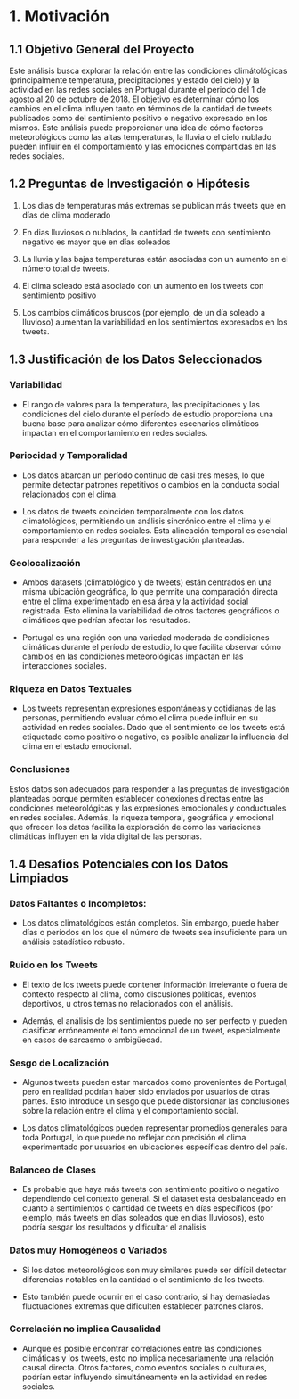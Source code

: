 # 1. Motivación

## 1.1 Objetivo General del Proyecto

Este análisis busca explorar la relación entre las condiciones climátológicas (principalmente temperatura, precipitaciones y estado del cielo) y la actividad en las redes sociales en Portugal durante el periodo del 1 de agosto al 20 de octubre de 2018. El objetivo es determinar cómo los cambios en el clima influyen tanto en términos de la cantidad de tweets publicados como del sentimiento positivo o negativo expresado en los mismos. Este análisis puede proporcionar una idea de cómo factores meteorológicos como las altas temperaturas, la lluvia o el cielo nublado pueden influir en el comportamiento y las emociones compartidas en las redes sociales.

## 1.2 Preguntas de Investigación o Hipótesis

1. Los días de temperaturas más extremas se publican más tweets que en días de clima moderado

2. En dias lluviosos o nublados, la cantidad de tweets con sentimiento negativo es mayor que en días soleados

3. La lluvia y las bajas temperaturas están asociadas con un aumento en el número total de tweets.

4. El clima soleado está asociado con un aumento en los tweets con sentimiento positivo

5. Los cambios climáticos bruscos (por ejemplo, de un día soleado a lluvioso) aumentan la variabilidad en los sentimientos expresados en los tweets.

## 1.3 Justificación de los Datos Seleccionados

### Variabilidad

- El rango de valores para la temperatura, las precipitaciones y las condiciones del cielo durante el período de estudio proporciona una buena base para analizar cómo diferentes escenarios climáticos impactan en el comportamiento en redes sociales.

### Periocidad y Temporalidad

- Los datos abarcan un período continuo de casi tres meses, lo que permite detectar patrones repetitivos o cambios en la conducta social relacionados con el clima.

- Los datos de tweets coinciden temporalmente con los datos climatológicos, permitiendo un análisis sincrónico entre el clima y el comportamiento en redes sociales. Esta alineación temporal es esencial para responder a las preguntas de investigación planteadas.

### Geolocalización

- Ambos datasets (climatológico y de tweets) están centrados en una misma ubicación geográfica, lo que permite una comparación directa entre el clima experimentado en esa área y la actividad social registrada. Esto elimina la variabilidad de otros factores geográficos o climáticos que podrían afectar los resultados.

- Portugal es una región con una variedad moderada de condiciones climáticas durante el período de estudio, lo que facilita observar cómo cambios en las condiciones meteorológicas impactan en las interacciones sociales.

### Riqueza en Datos Textuales

- Los tweets representan expresiones espontáneas y cotidianas de las personas, permitiendo evaluar cómo el clima puede influir en su actividad en redes sociales. Dado que el sentimiento de los tweets está etiquetado como positivo o negativo, es posible analizar la influencia del clima en el estado emocional.

### Conclusiones

Estos datos son adecuados para responder a las preguntas de investigación planteadas porque permiten establecer conexiones directas entre las condiciones meteorológicas y las expresiones emocionales y conductuales en redes sociales. Además, la riqueza temporal, geográfica y emocional que ofrecen los datos facilita la exploración de cómo las variaciones climáticas influyen en la vida digital de las personas.

## 1.4 Desafios Potenciales con los Datos Limpiados

### Datos Faltantes o Incompletos:

- Los datos climatológicos están completos. Sin embargo, puede haber días o períodos en los que el número de tweets sea insuficiente para un análisis estadístico robusto.

### Ruido en los Tweets

- El texto de los tweets puede contener información irrelevante o fuera de contexto respecto al clima, como discusiones políticas, eventos deportivos, u otros temas no relacionados con el análisis.

- Además, el análisis de los sentimientos puede no ser perfecto y pueden clasificar erróneamente el tono emocional de un tweet, especialmente en casos de sarcasmo o ambigüedad.

### Sesgo de Localización

- Algunos tweets pueden estar marcados como provenientes de Portugal, pero en realidad podrían haber sido enviados por usuarios de otras partes. Esto introduce un sesgo que puede distorsionar las conclusiones sobre la relación entre el clima y el comportamiento social.

- Los datos climatológicos pueden representar promedios generales para toda Portugal, lo que puede no reflejar con precisión el clima experimentado por usuarios en ubicaciones específicas dentro del país.
 
### Balanceo de Clases

- Es probable que haya más tweets con sentimiento positivo o negativo dependiendo del contexto general. Si el dataset está desbalanceado en cuanto a sentimientos o cantidad de tweets en días específicos (por ejemplo, más tweets en días soleados que en días lluviosos), esto podría sesgar los resultados y dificultar el análisis

### Datos muy Homogéneos o Variados

- Si los datos meteorológicos son muy similares puede ser difícil detectar diferencias notables en la cantidad o el sentimiento de los tweets.

- Esto también puede ocurrir en el caso contrario, si hay demasiadas fluctuaciones extremas que dificulten establecer patrones claros.

### Correlación no implica Causalidad

- Aunque es posible encontrar correlaciones entre las condiciones climáticas y los tweets, esto no implica necesariamente una relación causal directa. Otros factores, como eventos sociales o culturales, podrían estar influyendo simultáneamente en la actividad en redes sociales.



